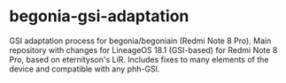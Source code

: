 # begonia-gsi-adaptation
GSI adaptation process for begonia/begoniain (Redmi Note 8 Pro).
Main repository with changes for LineageOS 18.1 (GSI-based) for Redmi Note 8 Pro, based on eternityson's LiR. Includes fixes to many elements of the device and compatible with any phh-GSI. 
